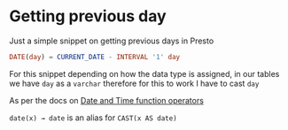 # Getting previous day

Just a simple snippet on getting previous days in Presto

```sql
DATE(day) = CURRENT_DATE - INTERVAL '1' day
```

For this snippet depending on how the data type is assigned, in our tables we have `day` as a `varchar` therefore for this to work I have to cast `day`

As per the docs on [Date and Time function operators](https://prestodb.io/docs/current/functions/datetime.html#date)

`date(x) → date` is an alias for `CAST(x AS date)`
